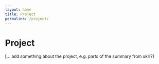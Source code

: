 ```yaml
---
layout: home
title: Project
permalink: /project/
---
```


# Project

[... add something about the project, e.g. parts of the summary from ukri?]
